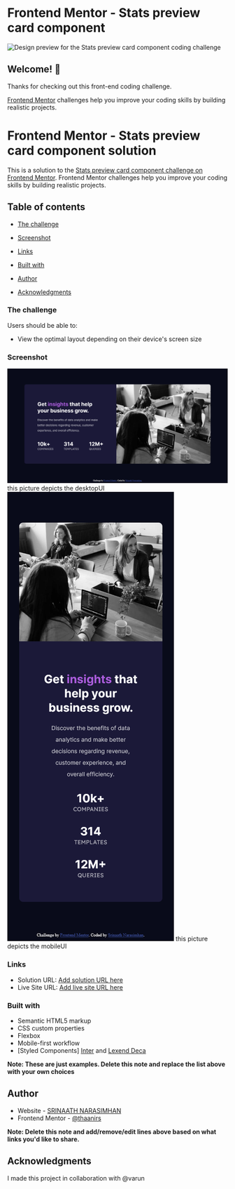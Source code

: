 # Frontend Mentor - Stats preview card component

![Design preview for the Stats preview card component coding challenge](./design/desktop-preview.jpg)

## Welcome! 👋

Thanks for checking out this front-end coding challenge.

[Frontend Mentor](https://www.frontendmentor.io) challenges help you improve your coding skills by building realistic projects.

# Frontend Mentor - Stats preview card component solution

This is a solution to the [Stats preview card component challenge on Frontend Mentor](https://www.frontendmentor.io/challenges/stats-preview-card-component-8JqbgoU62). Frontend Mentor challenges help you improve your coding skills by building realistic projects. 

## Table of contents


- [The challenge](#the-challenge)
- [Screenshot](#screenshot)
- [Links](#links)

- [Built with](#built-with)

- [Author](#author)
- [Acknowledgments](#acknowledgments)


### The challenge

Users should be able to:

- View the optimal layout depending on their device's screen size

### Screenshot

![DesktopUI](screenshots/desktopUI.png) this picture depicts the desktopUI
![mobileUI](screenshots/mobileUI.png) this picture depicts the mobileUI



### Links

- Solution URL: [Add solution URL here](https://www.frontendmentor.io/solutions/semantic-html5-markup-css-custom-properties-flexbox-mobilefirst-uU2xwGZ5a)
- Live Site URL: [Add live site URL here](https://thaanirs.github.io/stats-preview-card-component-main/)

### Built with

- Semantic HTML5 markup
- CSS custom properties
- Flexbox
- Mobile-first workflow
- [Styled Components]  [Inter](https://fonts.google.com/specimen/Inter) and [Lexend Deca](https://fonts.google.com/specimen/Lexend+Deca)

**Note: These are just examples. Delete this note and replace the list above with your own choices**


## Author

- Website - [SRINAATH NARASIMHAN](https://www.your-site.com)
- Frontend Mentor - [@thaanirs](https://www.frontendmentor.io/profile/thaanirs)

**Note: Delete this note and add/remove/edit lines above based on what links you'd like to share.**

## Acknowledgments
I made this project in collaboration with @varun


